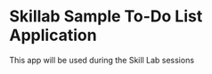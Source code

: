 Skillab Sample To-Do List Application
=====================================

This app will be used during the Skill Lab sessions